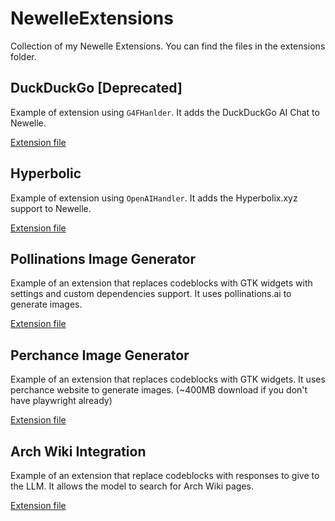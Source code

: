 # NewelleExtensions
Collection of my Newelle Extensions. You can find the files in the extensions folder.

## DuckDuckGo [Deprecated]
Example of extension using `G4FHanlder`. It adds the DuckDuckGo AI Chat to Newelle.

[Extension file](https://github.com/FrancescoCaracciolo/NewelleExtensions/blob/main/extensions/ddg.py)

## Hyperbolic
Example of extension using `OpenAIHandler`. It adds the Hyperbolix.xyz support to Newelle.

[Extension file](https://github.com/FrancescoCaracciolo/NewelleExtensions/blob/main/extensions/hyperbolic.py)
## Pollinations Image Generator
Example of an extension that replaces codeblocks with GTK widgets with settings and custom dependencies support. It uses pollinations.ai to generate images.

[Extension file](https://github.com/FrancescoCaracciolo/NewelleExtensions/blob/main/extensions/pollinations.py)

## Perchance Image Generator
Example of an extension that replaces codeblocks with GTK widgets. It uses perchance website to generate images. (~400MB download if you don't have playwright already)

[Extension file](https://github.com/FrancescoCaracciolo/NewelleExtensions/blob/main/extensions/perchance.py)


## Arch Wiki Integration
Example of an extension that replace codeblocks with responses to give to the LLM. It allows the model to search for Arch Wiki pages.

[Extension file](https://github.com/FrancescoCaracciolo/NewelleExtensions/blob/main/extensions/arch.py)
